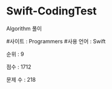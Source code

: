 # Swift-CodingTest
Algorithm 풀이


#사이트 : Programmers
#사용 언어 : Swift


순위 : 9

점수 : 1712

문제 수 : 218
